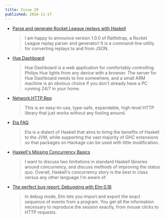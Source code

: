 ```yaml
---
title: Issue 29
published: 2016-11-17
---
```


-   [Parse and generate Rocket League replays with Haskell](http://taylor.fausak.me/2016/11/15/parse-and-generate-rocket-league-replays-with-haskell/)

    > I am happy to announce version 1.0.0 of Rattletrap, a Rocket League replay parser and generator! It is a command-line utility for converting replays to and from JSON.

-   [Hue Dashboard](https://github.com/blitzcode/hue-dashboard/tree/452c51bc95a7c37b046a8b630c286d03b1c9de28#hue-dashboard)

    > Hue Dashboard is a web application for comfortably controlling Philips Hue lights from any device with a browser. The server for Hue Dashboard needs to live somewhere, and a small ARM machine is an obvious choice if you don't already have a PC running 24/7 in your home.

-   [Network.HTTP.Req](https://www.stackage.org/haddock/nightly-2016-11-16/req-0.1.0/Network-HTTP-Req.html)

    > This is an easy-to-use, type-safe, expandable, high-level HTTP library that just works without any fooling around.

-   [Eta FAQ](https://github.com/typelead/eta/blob/169d6391f0dcedc7d4e7934f1c6ca215697c79ac/docs/FAQ.md)

    > Eta is a dialect of Haskell that aims to bring the benefits of Haskell to the JVM, while supporting the vast majority of GHC extensions so that packages on Hackage can be used with little modification.

-   [Haskell's Missing Concurrency Basics](http://www.snoyman.com/blog/2016/11/haskells-missing-concurrency-basics)

    > I want to discuss two limitations in standard Haskell libraries around concurrency, and discuss methods of improving the status quo. Overall, Haskell's concurrency story is the best in class versus any other language I'm aware of.

-   [The perfect bug report: Debugging with Elm 0.18](http://elm-lang.org/blog/the-perfect-bug-report)

    > In debug mode, Elm lets you import and export the exact sequence of events from a program. You get all the information necessary to reproduce the session exactly, from mouse clicks to HTTP requests.
